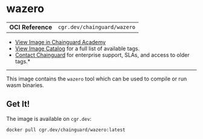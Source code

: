 <!--monopod:start-->
# wazero
| | |
| - | - |
| **OCI Reference** | `cgr.dev/chainguard/wazero` |


* [View Image in Chainguard Academy](https://edu.chainguard.dev/chainguard/chainguard-images/reference/wazero/overview/)
* [View Image Catalog](https://console.enforce.dev/images/catalog) for a full list of available tags.
* [Contact Chainguard](https://www.chainguard.dev/chainguard-images) for enterprise support, SLAs, and access to older tags.*

---
<!--monopod:end-->

This image contains the `wazero` tool which can be used to compile or run wasm binaries.

## Get It!

The image is available on `cgr.dev`:

```
docker pull cgr.dev/chainguard/wazero:latest
```

<!--body:start-->
<!--body:end-->